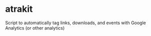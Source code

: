 # atrakit
Script to automatically tag links, downloads, and events with Google Analytics (or other analytics)
